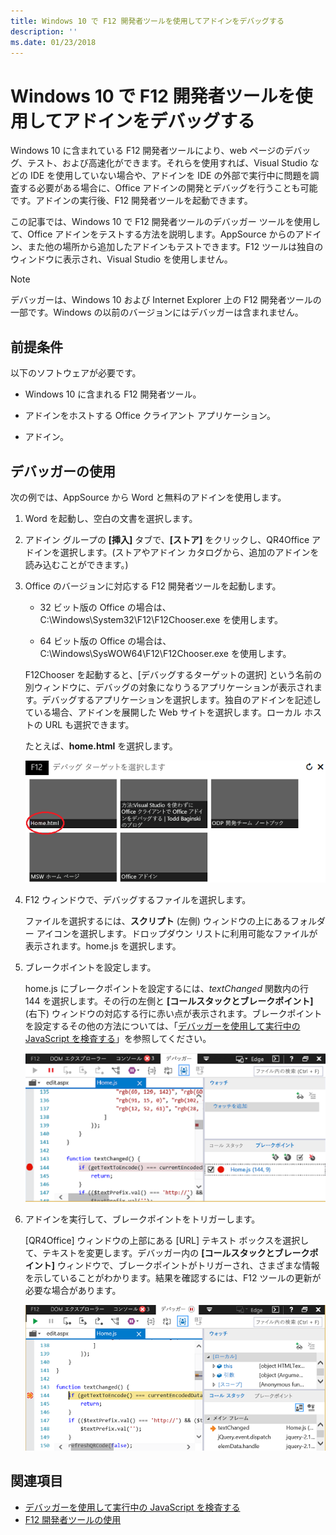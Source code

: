 ```yaml
---
title: Windows 10 で F12 開発者ツールを使用してアドインをデバッグする
description: ''
ms.date: 01/23/2018
---
```


# <a name="debug-add-ins-using-f12-developer-tools-on-windows-10"></a>Windows 10 で F12 開発者ツールを使用してアドインをデバッグする

Windows 10 に含まれている F12 開発者ツールにより、web ページのデバッグ、テスト、および高速化ができます。それらを使用すれば、Visual Studio などの IDE を使用していない場合や、アドインを IDE の外部で実行中に問題を調査する必要がある場合に、Office アドインの開発とデバッグを行うことも可能です。アドインの実行後、F12 開発者ツールを起動できます。

この記事では、Windows 10 で F12 開発者ツールのデバッガー ツールを使用して、Office アドインをテストする方法を説明します。AppSource からのアドイン、また他の場所から追加したアドインもテストできます。F12 ツールは独自のウィンドウに表示され、Visual Studio を使用しません。

> [!NOTE]
> デバッガーは、Windows 10 および Internet Explorer 上の F12 開発者ツールの一部です。Windows の以前のバージョンにはデバッガーは含まれません。 

## <a name="prerequisites"></a>前提条件

以下のソフトウェアが必要です。

- Windows 10 に含まれる F12 開発者ツール。 
    
- アドインをホストする Office クライアント アプリケーション。  
    
- アドイン。  

## <a name="using-the-debugger"></a>デバッガーの使用

次の例では、AppSource から Word と無料のアドインを使用します。

1. Word を起動し、空白の文書を選択します。 
    
2. アドイン グループの **[挿入]** タブで、**[ストア]** をクリックし、QR4Office アドインを選択します。(ストアやアドイン カタログから、追加のアドインを読み込むことができます。)
    
3. Office のバージョンに対応する F12 開発者ツールを起動します。
    
   - 32 ビット版の Office の場合は、C:\Windows\System32\F12\F12Chooser.exe を使用します。
    
   - 64 ビット版の Office の場合は、C:\Windows\SysWOW64\F12\F12Chooser.exe を使用します。
    
   F12Chooser を起動すると、[デバッグするターゲットの選択] という名前の別ウィンドウに、デバッグの対象になりうるアプリケーションが表示されます。デバッグするアプリケーションを選択します。独自のアドインを記述している場合、アドインを展開した Web サイトを選択します。ローカル ホストの URL も選択できます。 
    
   たとえば、**home.html** を選択します。 
    
   ![バブルのアドインを示す F12Chooser 画面](../images/choose-target-to-debug.png)

4. F12 ウィンドウで、デバッグするファイルを選択します。
    
   ファイルを選択するには、**スクリプト** (左側) ウィンドウの上にあるフォルダー アイコンを選択します。ドロップダウン リストに利用可能なファイルが表示されます。home.js を選択します。
    
5. ブレークポイントを設定します。
    
   home.js にブレークポイントを設定するには、_textChanged_ 関数内の行 144 を選択します。その行の左側と **[コールスタックとブレークポイント]** (右下) ウィンドウの対応する行に赤い点が表示されます。ブレークポイントを設定するその他の方法については、「[デバッガーを使用して実行中の JavaScript を検査する](https://msdn.microsoft.com/library/dn255007%28v=vs.85%29.aspx)」を参照してください。 
    
   ![home.js ファイルのブレークポイントを含むデバッガー](../images/debugger-home-js-02.png)

6. アドインを実行して、ブレークポイントをトリガーします。
    
   [QR4Office] ウィンドウの上部にある [URL] テキスト ボックスを選択して、テキストを変更します。デバッガー内の **[コールスタックとブレークポイント]** ウィンドウで、ブレークポイントがトリガーされ、さまざまな情報を示していることがわかります。結果を確認するには、F12 ツールの更新が必要な場合があります。
    
   ![トリガーされるブレーキポイントの結果を持つデバッガー](../images/debugger-home-js-01.png)


## <a name="see-also"></a>関連項目

- [デバッガーを使用して実行中の JavaScript を検査する](https://msdn.microsoft.com/library/dn255007%28v=vs.85%29.aspx)
- 
  [F12 開発者ツールの使用](https://msdn.microsoft.com/ja-jp/library/bg182326%28v=vs.85%29.aspx)
    
